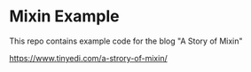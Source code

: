 # Mixin Example

This repo contains example code for the blog "A Story of Mixin"

https://www.tinyedi.com/a-strory-of-mixin/